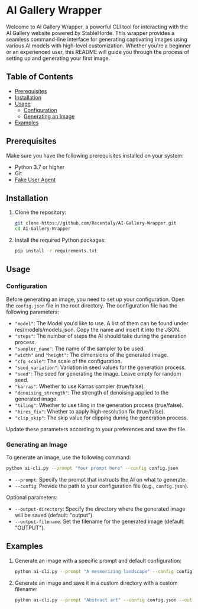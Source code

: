 # AI Gallery Wrapper

Welcome to AI Gallery Wrapper, a powerful CLI tool for interacting with the AI Gallery website powered by StableHorde. This wrapper provides a seamless command-line interface for generating captivating images using various AI models with high-level customization. Whether you're a beginner or an experienced user, this README will guide you through the process of setting up and generating your first image.

## Table of Contents
- [Prerequisites](#prerequisites)
- [Installation](#installation)
- [Usage](#usage)
  - [Configuration](#configuration)
  - [Generating an Image](#generating-an-image)
- [Examples](#examples)

## Prerequisites

Make sure you have the following prerequisites installed on your system:
- Python 3.7 or higher
- Git
- [Fake User Agent](https://pypi.org/project/fake-useragent/)

## Installation

1. Clone the repository:
   ```bash
   git clone https://github.com/Recentaly/AI-Gallery-Wrapper.git
   cd AI-Gallery-Wrapper
   ```

2. Install the required Python packages:
   ```bash
   pip install -r requirements.txt
   ```

## Usage

### Configuration

Before generating an image, you need to set up your configuration. Open the `config.json` file in the root directory. The configuration file has the following parameters:

- `"model"`: The Model you'd like to use. A list of them can be found under res/models/models.json. Copy the name and insert it into the JSON.
- `"steps"`: The number of steps the AI should take during the generation process.
- `"sampler_name"`: The name of the sampler to be used.
- `"width"` and `"height"`: The dimensions of the generated image.
- `"cfg_scale"`: The scale of the configuration.
- `"seed_variation"`: Variation in seed values for the generation process.
- `"seed"`: The seed for generating the image. Leave empty for random seed.
- `"karras"`: Whether to use Karras sampler (true/false).
- `"denoising_strength"`: The strength of denoising applied to the generated image.
- `"tiling"`: Whether to use tiling in the generation process (true/false).
- `"hires_fix"`: Whether to apply high-resolution fix (true/false).
- `"clip_skip"`: The skip value for clipping during the generation process.

Update these parameters according to your preferences and save the file.

### Generating an Image

To generate an image, use the following command:

```bash
python ai-cli.py --prompt "Your prompt here" --config config.json
```

- `--prompt`: Specify the prompt that instructs the AI on what to generate.
- `--config`: Provide the path to your configuration file (e.g., `config.json`).

Optional parameters:

- `--output-directory`: Specify the directory where the generated image will be saved (default: "output").
- `--output-filename`: Set the filename for the generated image (default: "OUTPUT").

## Examples

1. Generate an image with a specific prompt and default configuration:

   ```bash
   python ai-cli.py --prompt "A mesmerizing landscape" --config config.json
   ```

2. Generate an image and save it in a custom directory with a custom filename:

   ```bash
   python ai-cli.py --prompt "Abstract art" --config config.json --output-directory my_images --output-filename abstract_image
   ```
